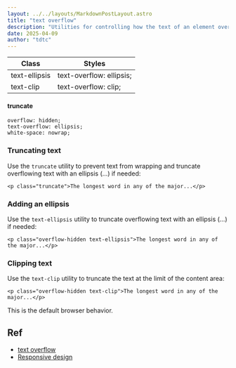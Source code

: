 ```yaml
---
layout: ../../layouts/MarkdownPostLayout.astro
title: "text overflow"
description: "Utilities for controlling how the text of an element overflows."
date: 2025-04-09
author: "tdtc"
---
```

|Class|Styles|
|-|-|
|text-ellipsis|text-overflow: ellipsis;|
|text-clip|text-overflow: clip;|

#### truncate
```
overflow: hidden;
text-overflow: ellipsis;
white-space: nowrap;
```

### Truncating text
Use the <code>truncate</code> utility to prevent text from wrapping and truncate overflowing text with an ellipsis (…) if needed:
```
<p class="truncate">The longest word in any of the major...</p>
```

### Adding an ellipsis
Use the <code>text-ellipsis</code> utility to truncate overflowing text with an ellipsis (…) if needed:
```
<p class="overflow-hidden text-ellipsis">The longest word in any of the major...</p>
```

### Clipping text
Use the <code>text-clip</code> utility to truncate the text at the limit of the content area:
```
<p class="overflow-hidden text-clip">The longest word in any of the major...</p>
```
This is the default browser behavior.


## Ref
- [text overflow](https://tailwindcss.com/docs/text-overflow)
- [Responsive design](https://tailwindcss.com/docs/text-overflow#responsive-design)
